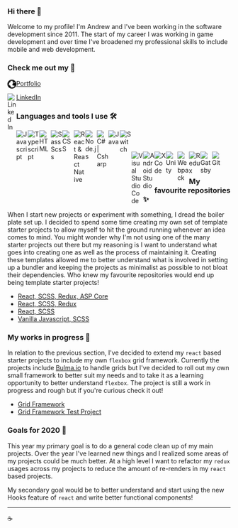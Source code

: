 ### Hi there 👋
Welcome to my profile! I'm Andrew and I've been working in the software development since 2011. The start of my career I was working in game development and over time I've broadened my professional skills to include mobile and web development.

### Check me out my 👀
[<img align="left" alt="Portfolio" width="20px" src="https://raw.githubusercontent.com/iconic/open-iconic/master/svg/globe.svg" style="margin-right:0px"/>Portfolio](https://amanley.com)

[<img align="left" alt="Linked In" width="20px" src="https://cdn.jsdelivr.net/npm/simple-icons@v3/icons/linkedin.svg" style="margin-right:0px"/>LinkedIn](https://www.linkedin.com/in/andrewmanley/) 


### Languages and tools I use 🛠️
<!-- Languages -->
[<img align="left" alt="Javascript" width="26px" src="https://cdn.jsdelivr.net/npm/simple-icons@v3/icons/javascript.svg" style="margin-right:0px"/>](#)
[<img align="left" alt="Typescript" width="26px" src="https://cdn.jsdelivr.net/npm/simple-icons@v3/icons/typescript.svg" style="margin-right:0px"/>](#)
[<img align="left" alt="HTML" width="26px" src="https://cdn.jsdelivr.net/npm/simple-icons@v3/icons/html5.svg" style="margin-right:0px"/>](#)
[<img align="left" alt="Sass Scss" width="26px" src="https://cdn.jsdelivr.net/npm/simple-icons@v3/icons/sass.svg" style="margin-right:0px"/>](#)
[<img align="left" alt="CSS" width="26px" src="https://cdn.jsdelivr.net/npm/simple-icons@v3/icons/css3.svg" style="margin-right:0px"/>](#)
[<img align="left" alt="React & React Native" width="26px" src="https://cdn.jsdelivr.net/npm/simple-icons@v3/icons/react.svg" style="margin-right:0px"/>](#)
[<img align="left" alt="Node.js" width="26px" src="https://cdn.jsdelivr.net/npm/simple-icons@v3/icons/node-dot-js.svg" style="margin-right:0px"/>](#)
[<img align="left" alt="C# | Csharp" width="26px" src="https://cdn.jsdelivr.net/npm/simple-icons@v3/icons/csharp.svg" style="margin-right:0px"/>](#)
[<img align="left" alt="Java" width="26px" src="https://cdn.jsdelivr.net/npm/simple-icons@v3/icons/java.svg" style="margin-right:0px"/>](#)
[<img align="left" alt="Switch" width="26px" src="https://cdn.jsdelivr.net/npm/simple-icons@v3/icons/swift.svg" style="margin-right:0px"/>](#)

</br>
</br>

<!-- Tools -->
[<img align="left" alt="Visual Studio Code" width="26px" src="https://cdn.jsdelivr.net/npm/simple-icons@v3/icons/visualstudiocode.svg" style="margin-right:0px"/>](#)
[<img align="left" alt="Android Studio" width="26px" src="https://cdn.jsdelivr.net/npm/simple-icons@v3/icons/androidstudio.svg" style="margin-right:0px"/>](#)
[<img align="left" alt="XCode" width="26px" src="https://cdn.jsdelivr.net/npm/simple-icons@v3/icons/xcode.svg" style="margin-right:0px"/>](#)
[<img align="left" alt="Unity" width="26px" src="https://cdn.jsdelivr.net/npm/simple-icons@v3/icons/unity.svg" style="margin-right:0px"/>](#)
[<img align="left" alt="Webpack" width="26px" src="https://cdn.jsdelivr.net/npm/simple-icons@v3/icons/webpack.svg" style="margin-right:0px"/>](#)
[<img align="left" alt="Redux" width="26px" src="https://cdn.jsdelivr.net/npm/simple-icons@v3/icons/redux.svg" style="margin-right:0px"/>](#)
[<img align="left" alt="Gatsby" width="26px" src="https://cdn.jsdelivr.net/npm/simple-icons@v3/icons/gatsby.svg" style="margin-right:0px"/>](#)
[<img align="left" alt="Git" width="26px" src="https://cdn.jsdelivr.net/npm/simple-icons@v3/icons/git.svg" style="margin-right:0px"/>](#)

</br>
</br>

### My favourite repositories ✨
When I start new projects or experiment with something, I dread the boiler plate set up. I decided to spend some time creating my own set of template starter projects to allow myself to hit the ground running whenever an idea comes to mind. You might wonder why I'm not using one of the many starter projects out there but my reasoning is I want to understand what goes into creating one as well as the process of maintaining it. Creating these templates allowed me to better understand what is involved in setting up a bundler and keeping the projects as minimalist as possible to not bloat their dependencies. Who knew my favourite repositories would end up being template starter projects! 

- [React, SCSS, Redux, ASP Core](https://github.com/andwoo/template-react-redux-scss-asp)
- [React, SCSS, Redux](https://github.com/andwoo/template-react-redux-scss)
- [React, SCSS](https://github.com/andwoo/template-react-scss)
- [Vanilla Javascript, SCSS](https://github.com/andwoo/template-vanilla-scss)

### My works in progress 🚧
In relation to the previous section, I've decided to extend my `react` based starter projects to include my own `flexbox` grid framework. Currently the projects include [Bulma.io](https://bulma.io/) to handle grids but I've decided to roll out my own small framework to better suit my needs and to take it as a learning opportunity to better understand `flexbox`. The project is still a work in progress and rough but if you're curious check it out!

- [Grid Framework](https://github.com/andwoo/scss-grid)
- [Grid Framework Test Project](https://github.com/andwoo/scss-grid-testproject)

### Goals for 2020 🥅
This year my primary goal is to do a general code clean up of my main projects. Over the year I've learned new things and I realized some areas of my projects could be much better. At a high level I want to refactor my `redux` usages across my projects to reduce the amount of re-renders in my `react` based projects.

My secondary goal would be to better understand and start using the new Hooks feature of `react` and write better functional components!

---
☕️